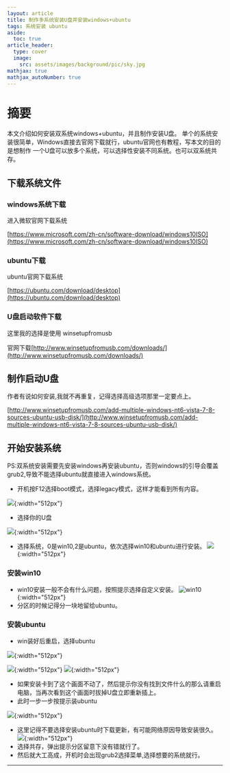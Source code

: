 ```yaml
---
layout: article
title: 制作多系统安装U盘并安装windows+ubuntu
tags: 系统安装 ubuntu
aside:
  toc: true
article_header:
  type: cover
  image:
    src: assets/images/background/pic/sky.jpg
mathjax: true
mathjax_autoNumber: true
---
```

# 摘要
本文介绍如何安装双系统windows+ubuntu，并且制作安装U盘。
单个的系统安装很简单，Windows直接去官网下载就行，ubuntu官网也有教程，写本文的目的是想制作
一个U盘可以放多个系统，可以选择性安装不同系统。也可以双系统共存。
<!--more-->
## 下载系统文件
### windows系统下载
进入微软官网下载系统

[https://www.microsoft.com/zh-cn/software-download/windows10ISO](https://www.microsoft.com/zh-cn/software-download/windows10ISO)
### ubuntu下载
ubuntu官网下载系统

[https://ubuntu.com/download/desktop](https://ubuntu.com/download/desktop)

### U盘启动软件下载
这里我的选择是使用 winsetupfromusb

官网下载[http://www.winsetupfromusb.com/downloads/](http://www.winsetupfromusb.com/downloads/)

## 制作启动U盘
作者有说如何安装,我就不再重复，记得选择高级选项那里一定要点上。

[http://www.winsetupfromusb.com/add-multiple-windows-nt6-vista-7-8-sources-ubuntu-usb-disk/](http://www.winsetupfromusb.com/add-multiple-windows-nt6-vista-7-8-sources-ubuntu-usb-disk/)
## 开始安装系统
PS:双系统安装需要先安装windows再安装ubuntu，否则windows的引导会覆盖grub2,导致不能选择ubuntu就直接进入windows系统。
- 开机按F12选择boot模式，选择legacy模式，这样才能看到所有内容。

![](https://socofels.github.io/assets/images/install_system/bootmode.jpg){:width="512px"}

- 选择你的U盘

![](https://socofels.github.io/assets/images/install_system/chooseUpan.jpg){:width="512px"}

- 选择系统，0是win10,2是ubuntu，依次选择win10和ubuntu进行安装。
![](https://socofels.github.io/assets/images/install_system/choose_system.jpg){:width="512px"}
### 安装win10
- win10安装一般不会有什么问题，按照提示选择自定义安装。
![win10](https://socofels.github.io/assets/images/install_system/win10.jpg){:width="512px"}
- 分区的时候记得分一块地留给ubuntu。
### 安装ubuntu
- win装好后重启，选择ubuntu

![](https://socofels.github.io/assets/images/install_system/choose_system.jpg){:width="512px"}

![](https://socofels.github.io/assets/images/install_system/ubuntu_pre.jpg){:width="512px"}
![](https://socofels.github.io/assets/images/install_system/ubuntu1.jpg){:width="512px"}
- 如果安装卡到了这个画面不动了，然后提示你没有找到文件什么的那么请重启电脑，当再次看到这个画面时拔掉U盘立即重新插上。
- 此时一步一步按提示装ubuntu

![](https://socofels.github.io/assets/images/install_system/ubuntu_1.jpg){:width="512px"}
- 这里记得不要选择安装ubuntu时下载更新，有可能网络原因导致安装很久。
![](https://socofels.github.io/assets/images/install_system/ubuntu_2.jpg){:width="512px"}
- 选择共存，弹出提示分区留意下没有错就行了。
- 然后就大工高成，开机时会出现grub2选择菜单,选择想要的系统就行。

---
